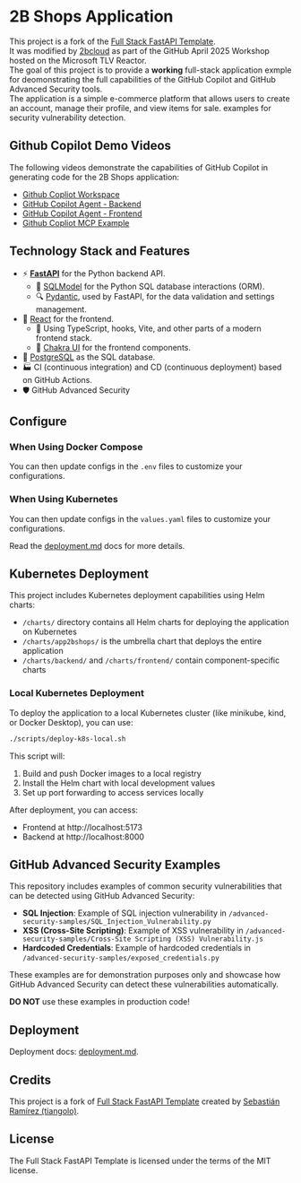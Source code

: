 # 2B Shops Application

This project is a fork of the [Full Stack FastAPI Template](https://github.com/fastapi/full-stack-fastapi-template).  
It was modified by [2bcloud](https://2bcloud.io) as part of the GitHub April 2025 Workshop hosted on the Microsoft TLV Reactor.  
The goal of this project is to provide a **working** full-stack application exmple for deomonstrating the full capabilities of the GitHub Copilot and GitHub Advanced Security tools.  
The application is a simple e-commerce platform that allows users to create an account, manage their profile, and view items for sale.
examples for security vulnerability detection.

## Github Copilot Demo Videos
The following videos demonstrate the capabilities of GitHub Copilot in generating code for the 2B Shops application:
- [Github Copliot Workspace](./videos/1-workspace-example.mp4)
- [GitHub Copilot Agent - Backend](./videos/2-agent-backend.mp4)
- [GitHub Copilot Agent - Frontend](./videos/3-agent-frontend.mp4)
- [Github Copliot MCP Example](./videos/4-mcp-example.mp4)

## Technology Stack and Features

- ⚡ [**FastAPI**](https://fastapi.tiangolo.com) for the Python backend API.
  - 🧰 [SQLModel](https://sqlmodel.tiangolo.com) for the Python SQL database interactions (ORM).
  - 🔍 [Pydantic](https://docs.pydantic.dev), used by FastAPI, for the data validation and settings management.
- 🚀 [React](https://react.dev) for the frontend.
  - 💃 Using TypeScript, hooks, Vite, and other parts of a modern frontend stack.
  - 🎨 [Chakra UI](https://chakra-ui.com) for the frontend components.
- 💾 [PostgreSQL](https://www.postgresql.org) as the SQL database.
- 🏭 CI (continuous integration) and CD (continuous deployment) based on GitHub Actions.
- 🛡️ GitHub Advanced Security

## Configure

### When Using Docker Compose

You can then update configs in the `.env` files to customize your configurations.

### When Using Kubernetes

You can then update configs in the `values.yaml` files to customize your configurations.

Read the [deployment.md](./deployment.md) docs for more details.

## Kubernetes Deployment

This project includes Kubernetes deployment capabilities using Helm charts:

- `/charts/` directory contains all Helm charts for deploying the application on Kubernetes
- `/charts/app2bshops/` is the umbrella chart that deploys the entire application
- `/charts/backend/` and `/charts/frontend/` contain component-specific charts

### Local Kubernetes Deployment

To deploy the application to a local Kubernetes cluster (like minikube, kind, or Docker Desktop), you can use:

```bash
./scripts/deploy-k8s-local.sh
```

This script will:

1. Build and push Docker images to a local registry
2. Install the Helm chart with local development values
3. Set up port forwarding to access services locally

After deployment, you can access:

- Frontend at http://localhost:5173
- Backend at http://localhost:8000

## GitHub Advanced Security Examples

This repository includes examples of common security vulnerabilities that can be detected using GitHub Advanced Security:

- **SQL Injection**: Example of SQL injection vulnerability in `/advanced-security-samples/SQL_Injection_Vulnerability.py`
- **XSS (Cross-Site Scripting)**: Example of XSS vulnerability in `/advanced-security-samples/Cross-Site Scripting (XSS) Vulnerability.js`
- **Hardcoded Credentials**: Example of hardcoded credentials in `/advanced-security-samples/exposed_credentials.py`

These examples are for demonstration purposes only and showcase how GitHub Advanced Security can detect these vulnerabilities automatically.

**DO NOT** use these examples in production code!

## Deployment

Deployment docs: [deployment.md](./deployment.md).

## Credits

This project is a fork of [Full Stack FastAPI Template](https://github.com/fastapi/full-stack-fastapi-template) created by [Sebastián Ramírez (tiangolo)](https://github.com/tiangolo).

## License

The Full Stack FastAPI Template is licensed under the terms of the MIT license.

